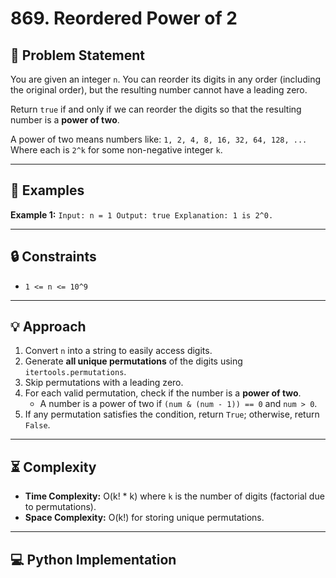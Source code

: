 # 869. Reordered Power of 2

## 📝 Problem Statement
You are given an integer `n`. You can reorder its digits in any order (including the original order), but the resulting number cannot have a leading zero.

Return `true` if and only if we can reorder the digits so that the resulting number is a **power of two**.

A power of two means numbers like:
`1, 2, 4, 8, 16, 32, 64, 128, ...`
Where each is `2^k` for some non-negative integer `k`.

---

## 📌 Examples

**Example 1:**
`Input: n = 1
Output: true
Explanation: 1 is 2^0.`

---

## 🔒 Constraints
- `1 <= n <= 10^9`

---

## 💡 Approach
1. Convert `n` into a string to easily access digits.
2. Generate **all unique permutations** of the digits using `itertools.permutations`.
3. Skip permutations with a leading zero.
4. For each valid permutation, check if the number is a **power of two**.
   - A number is a power of two if `(num & (num - 1)) == 0` and `num > 0`.
5. If any permutation satisfies the condition, return `True`; otherwise, return `False`.

---

## ⏳ Complexity
- **Time Complexity:** O(k! * k) where `k` is the number of digits (factorial due to permutations).
- **Space Complexity:** O(k!) for storing unique permutations.

---

## 💻 Python Implementation
